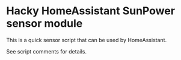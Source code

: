 # Hacky HomeAssistant SunPower sensor module

This is a quick sensor script that can be used by HomeAssistant.

See script comments for details.

